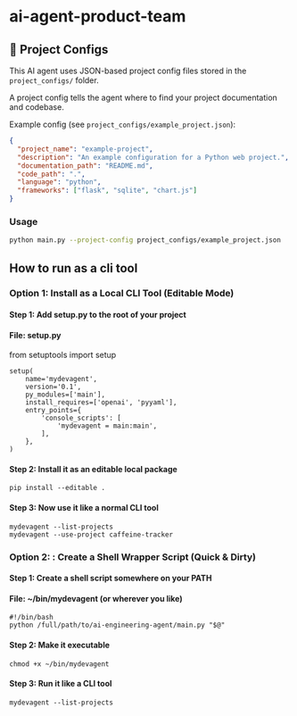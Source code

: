 # ai-agent-product-team

## 🧠 Project Configs

This AI agent uses JSON-based project config files stored in the `project_configs/` folder.

A project config tells the agent where to find your project documentation and codebase.

Example config (see `project_configs/example_project.json`):

```json
{
  "project_name": "example-project",
  "description": "An example configuration for a Python web project.",
  "documentation_path": "README.md",
  "code_path": ".",
  "language": "python",
  "frameworks": ["flask", "sqlite", "chart.js"]
}
```

### Usage

```bash
python main.py --project-config project_configs/example_project.json
```
## How to run as a cli tool

### Option 1: Install as a Local CLI Tool (Editable Mode)

#### Step 1: Add setup.py to the root of your project
#### File: setup.py

from setuptools import setup

```
setup(
    name='mydevagent',
    version='0.1',
    py_modules=['main'],
    install_requires=['openai', 'pyyaml'],
    entry_points={
        'console_scripts': [
            'mydevagent = main:main',
        ],
    },
)
```

#### Step 2: Install it as an editable local package

```
pip install --editable .
```

#### Step 3: Now use it like a normal CLI tool

```
mydevagent --list-projects
mydevagent --use-project caffeine-tracker
```

### Option 2: : Create a Shell Wrapper Script (Quick & Dirty)

#### Step 1: Create a shell script somewhere on your PATH
#### File: ~/bin/mydevagent (or wherever you like)

```
#!/bin/bash
python /full/path/to/ai-engineering-agent/main.py "$@"
```

#### Step 2: Make it executable

```
chmod +x ~/bin/mydevagent
```

#### Step 3: Run it like a CLI tool

```
mydevagent --list-projects
```
